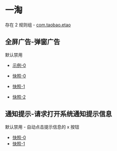 # 一淘

存在 2 规则组 - [com.taobao.etao](/src/apps/com.taobao.etao.ts)

## 全屏广告-弹窗广告

默认禁用

- [示例-0](https://m.gkd.li/57941037/db5c7761-3a8b-4bc6-a61c-65dd30f61b9f)

- [快照-0](https://i.gkd.li/i/12739581)
- [快照-1](https://i.gkd.li/i/13670025)
- [快照-2](https://i.gkd.li/i/14622468)

## 通知提示-请求打开系统通知提示信息

默认禁用 - 自动点击提示信息的 x 按钮

- [快照-0](https://i.gkd.li/i/12684278)
- [快照-1](https://i.gkd.li/i/12684351)
